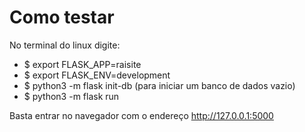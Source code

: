# Como testar 

No terminal do linux digite:
* $ export FLASK_APP=raisite
* $ export FLASK_ENV=development
* $ python3 -m flask init-db (para iniciar um banco de dados vazio)
* $ python3 -m flask run

Basta entrar no navegador com o endereço http://127.0.0.1:5000